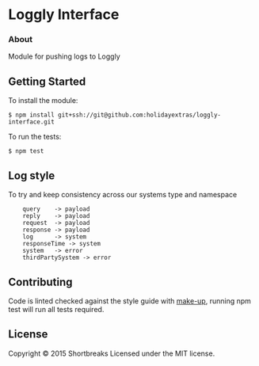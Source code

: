 # Loggly Interface

### About

Module for pushing logs to Loggly

## Getting Started

To install the module:
```
$ npm install git+ssh://git@github.com:holidayextras/loggly-interface.git
```

To run the tests:
```
$ npm test
```

## Log style
To try and keep consistency across our systems
type and namespace

		query    -> payload
		reply    -> payload
		request  -> payload
		response -> payload
		log      -> system
		responseTime -> system
		system   -> error
		thirdPartySystem -> error

## Contributing

Code is linted checked against the style guide with [make-up](https://github.com/holidayextras/make-up), running npm test will run all tests required.

## License
Copyright © 2015 Shortbreaks
Licensed under the MIT license.